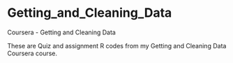 # Getting_and_Cleaning_Data

Coursera - Getting and Cleaning Data

These are Quiz and assignment R codes from my Getting and Cleaning Data Coursera course.
